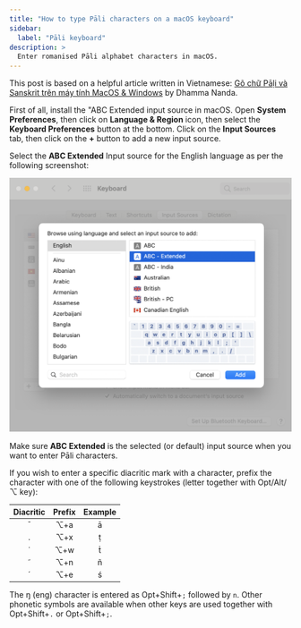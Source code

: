 ```yaml
---
title: "How to type Pāli characters on a macOS keyboard"
sidebar:
  label: "Pāli keyboard"
description: >
  Enter romanised Pāli alphabet characters in macOS.
---
```


This post is based on a helpful article written in Vietnamese: [Gõ chữ Pāḷi và Sanskrit trên máy tính MacOS & Windows](https://theravada.vn/danh-pali-va-sanskrit-tren-may-macos/) by Dhamma Nanda.

First of all, install the "ABC Extended input source in macOS. Open **System Preferences**, then click on **Language & Region** icon, then select the **Keyboard Preferences** button at the bottom. Click on the **Input Sources** tab, then click on the **+** button to add a new input source.

Select the **ABC Extended** Input source for the English language as per the following screenshot:

![ABC Extended input source](../../../assets/images/ABC-extended.png)

Make sure **ABC Extended** is the selected (or default) input source when you want to enter Pāli characters.

If you wish to enter a specific diacritic mark with a character, prefix the character with one of the following keystrokes (letter together with Opt/Alt/⌥ key):

|Diacritic|Prefix|Example|
|:-------:|:----:|:-----:|
|    ¯    | ⌥+a  |   ā   |
|    .    | ⌥+x  |   ṭ   |
|    ˙    | ⌥+w  |   ṫ   |
|    ˜    | ⌥+n  |   ñ   |
|    ´    | ⌥+e  |   ś   |

The ŋ (eng) character is entered as Opt+Shift+`;` followed by `n`. Other phonetic symbols are available when other keys are used together with Opt+Shift+`.` or Opt+Shift+`;`.
